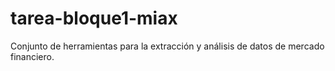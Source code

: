 # tarea-bloque1-miax
Conjunto de herramientas para la extracción y análisis de datos de mercado financiero.
